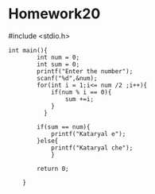 # Homework20

#include <stdio.h>


    int main(){
            int num = 0;
            int sum = 0;
            printf("Enter the number");
            scanf("%d",&num);
            for(int i = 1;i<= num /2 ;i++){
                if(num % i == 0){
                    sum +=i;
                }
              }
                                  
            if(sum == num){
                printf("Kataryal e");
            }else{
                printf("Kataryal che");
                }

            return 0;

        }
